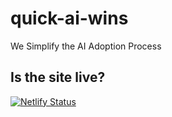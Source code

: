 # quick-ai-wins
We Simplify the AI Adoption Process

## Is the site live?
[![Netlify Status](https://api.netlify.com/api/v1/badges/ba475d1a-9caa-4e1f-8f3b-9a405d3f19e2/deploy-status)](https://app.netlify.com/sites/quick-ai-wins/deploys)
